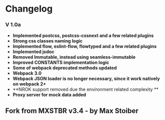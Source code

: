 # Changelog



### V 1.0a ###

- **Implemented postcss, postcss-cssnext and a few related plugins**
- **Strong css classes naming logic**
- **Implemented flow, eslint-flow, flowtyped and a few related plugins**
- **Implemented jsdoc**
- **Removed Immutable, instead using seamless-immutable**
- **Improved CONSTANTS implementation logic**
- **Some of webpack deprecated methods updated**
- **Webpack 3.0**
- **Webpack JSON loader is no longer necessary, since it work natively on webpack 2+**
- **NROK support removed due the environment related complexity **
- **Proxy server for mock data added**


## Fork from MXSTBR v3.4  - by Max Stoiber

